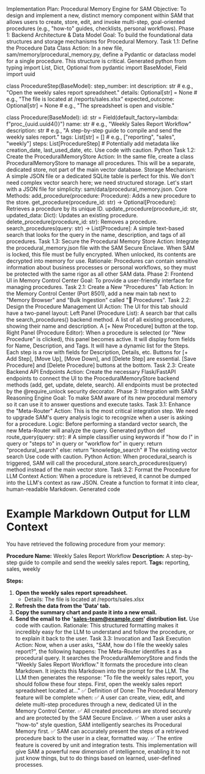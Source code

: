 Implementation Plan: Procedural Memory Engine for SAM
Objective: To design and implement a new, distinct memory component within SAM that allows users to create, store, edit, and invoke multi-step, goal-oriented procedures (e.g., "how-to" guides, checklists, personal workflows).
Phase 1: Backend Architecture & Data Model
Goal: To build the foundational data structures and storage mechanisms for Procedural Memory.
Task 1.1: Define the Procedure Data Class
Action: In a new file, sam/memory/procedural_memory.py, define a Pydantic or dataclass model for a single procedure. This structure is critical.
Generated python
from typing import List, Dict, Optional
from pydantic import BaseModel, Field
import uuid

class ProcedureStep(BaseModel):
    step_number: int
    description: str  # e.g., "Open the weekly sales report spreadsheet."
    details: Optional[str] = None  # e.g., "The file is located at /reports/sales.xlsx"
    expected_outcome: Optional[str] = None # e.g., "The spreadsheet is open and visible."

class Procedure(BaseModel):
    id: str = Field(default_factory=lambda: f"proc_{uuid.uuid4()}")
    name: str  # e.g., "Weekly Sales Report Workflow"
    description: str  # e.g., "A step-by-step guide to compile and send the weekly sales report."
    tags: List[str] = [] # e.g., ["reporting", "sales", "weekly"]
    steps: List[ProcedureStep]
    # Potentially add metadata like creation_date, last_used_date, etc.
Use code with caution.
Python
Task 1.2: Create the ProceduralMemoryStore
Action: In the same file, create a class ProceduralMemoryStore to manage all procedures. This will be a separate, dedicated store, not part of the main vector database.
Storage Mechanism: A simple JSON file or a dedicated SQLite table is perfect for this. We don't need complex vector search here; we need structured storage. Let's start with a JSON file for simplicity: sam/data/procedural_memory.json.
Core Methods:
add_procedure(procedure: Procedure): Adds a new procedure to the store.
get_procedure(procedure_id: str) -> Optional[Procedure]: Retrieves a procedure by its unique ID.
update_procedure(procedure_id: str, updated_data: Dict): Updates an existing procedure.
delete_procedure(procedure_id: str): Removes a procedure.
search_procedures(query: str) -> List[Procedure]: A simple text-based search that looks for the query in the name, description, and tags of all procedures.
Task 1.3: Secure the Procedural Memory Store
Action: Integrate the procedural_memory.json file with the SAM Secure Enclave. When SAM is locked, this file must be fully encrypted. When unlocked, its contents are decrypted into memory for use.
Rationale: Procedures can contain sensitive information about business processes or personal workflows, so they must be protected with the same rigor as all other SAM data.
Phase 2: Frontend UI in Memory Control Center
Goal: To provide a user-friendly interface for managing procedures.
Task 2.1: Create a New "Procedures" Tab
Action: In the Memory Control Center (Port 8501), add a new main tab next to "Memory Browser" and "Bulk Ingestion" called "🧠 Procedures".
Task 2.2: Design the Procedure Management UI
Action: The UI for this tab should have a two-panel layout:
Left Panel (Procedure List):
A search bar that calls the search_procedures() backend method.
A list of all existing procedures, showing their name and description.
A [+ New Procedure] button at the top.
Right Panel (Procedure Editor):
When a procedure is selected (or "New Procedure" is clicked), this panel becomes active.
It will display form fields for Name, Description, and Tags.
It will have a dynamic list for the Steps. Each step is a row with fields for Description, Details, etc. Buttons for [+ Add Step], [Move Up], [Move Down], and [Delete Step] are essential.
[Save Procedure] and [Delete Procedure] buttons at the bottom.
Task 2.3: Create Backend API Endpoints
Action: Create the necessary Flask/FastAPI endpoints to connect the UI to the ProceduralMemoryStore backend methods (add, get, update, delete, search). All endpoints must be protected by the @require_unlock security decorator.
Phase 3: Integration with SAM's Reasoning Engine
Goal: To make SAM aware of its new procedural memory so it can use it to answer questions and execute tasks.
Task 3.1: Enhance the "Meta-Router"
Action: This is the most critical integration step. We need to upgrade SAM's query analysis logic to recognize when a user is asking for a procedure.
Logic: Before performing a standard vector search, the new Meta-Router will analyze the query.
Generated python
def route_query(query: str):
    # A simple classifier using keywords
    if "how do I" in query or "steps to" in query or "workflow for" in query:
        return "procedural_search"
    else:
        return "knowledge_search" # The existing vector search
Use code with caution.
Python
Action: When procedural_search is triggered, SAM will call the procedural_store.search_procedures(query) method instead of the main vector store.
Task 3.2: Format the Procedure for LLM Context
Action: When a procedure is retrieved, it cannot be dumped into the LLM's context as raw JSON. Create a function to format it into clear, human-readable Markdown.
Generated code
# Example Markdown Output for LLM Context

You have retrieved the following procedure from your memory:

**Procedure Name:** Weekly Sales Report Workflow
**Description:** A step-by-step guide to compile and send the weekly sales report.
**Tags:** reporting, sales, weekly

**Steps:**
1. **Open the weekly sales report spreadsheet.**
   - Details: The file is located at /reports/sales.xlsx
2. **Refresh the data from the 'Data' tab.**
3. **Copy the summary chart and paste it into a new email.**
4. **Send the email to the 'sales-team@example.com' distribution list.**
Use code with caution.
Rationale: This structured formatting makes it incredibly easy for the LLM to understand and follow the procedure, or to explain it back to the user.
Task 3.3: Invocation and Task Execution
Action: Now, when a user asks, "SAM, how do I file the weekly sales report?", the following happens:
The Meta-Router identifies it as a procedural query.
It searches the ProceduralMemoryStore and finds the "Weekly Sales Report Workflow."
It formats the procedure into clean Markdown.
It injects this Markdown into the prompt for the LLM.
The LLM then generates the response: "To file the weekly sales report, you should follow these four steps. First, open the weekly sales report spreadsheet located at..."
✅ Definition of Done:
The Procedural Memory feature will be complete when:
✅ A user can create, view, edit, and delete multi-step procedures through a new, dedicated UI in the Memory Control Center.
✅ All created procedures are stored securely and are protected by the SAM Secure Enclave.
✅ When a user asks a "how-to" style question, SAM intelligently searches its Procedural Memory first.
✅ SAM can accurately present the steps of a retrieved procedure back to the user in a clear, formatted way.
✅ The entire feature is covered by unit and integration tests.
This implementation will give SAM a powerful new dimension of intelligence, enabling it to not just know things, but to do things based on learned, user-defined processes.